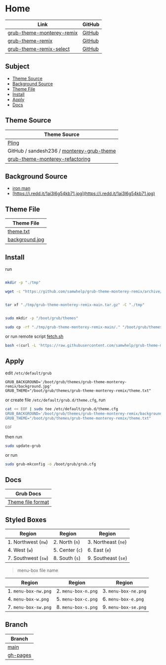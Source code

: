 

# Home

| Link | GitHub |
| ---- | ------ |
| [grub-theme-monterey-remix](https://samwhelp.github.io/grub-theme-monterey-remix/) | [GitHub](https://github.com/samwhelp/grub-theme-monterey-remix) |
| [grub-theme-remix](https://samwhelp.github.io/grub-theme-remix) | [GitHub](https://github.com/samwhelp/grub-theme-remix) |
| [grub-theme-remix-select](https://samwhelp.github.io/grub-theme-remix-select/) | [GitHub](https://github.com/samwhelp/grub-theme-remix-select) |




## Subject

* [Theme Source](#theme-source)
* [Background Source](#background-source)
* [Theme File](#theme-file)
* [Install](#install)
* [Apply](#apply)
* [Docs](#docs)




## Theme Source

| Theme Source |
| ------ |
| [Pling](https://www.pling.com/p/1577873/) |
| GitHub / sandesh236 / [monterey-grub-theme](https://github.com/sandesh236/monterey-grub-theme) |
| [grub-theme-monterey-refactoring](https://github.com/samwhelp/grub-theme-monterey-refactoring) |




## Background Source

* [iron man](https://www.reddit.com/r/wallpaper/comments/olengo/3840x2160_iron_man/)
* [https://i.redd.it/1ai3l6g54kb71.jpg](https://i.redd.it/1ai3l6g54kb71.jpg)




## Theme File

| Theme File                       |
| -------------------------------- |
| [theme.txt](https://github.com/samwhelp/grub-theme-monterey-remix/blob/main/theme.txt)           |
| [background.jpg](https://github.com/samwhelp/grub-theme-monterey-remix/blob/main/background.jpg) |




## Install

run

``` sh

mkdir -p "./tmp"

wget -c "https://github.com/samwhelp/grub-theme-monterey-remix/archive/refs/heads/main.tar.gz" -O "./tmp/grub-theme-monterey-remix-main.tar.gz"


tar xf "./tmp/grub-theme-monterey-remix-main.tar.gz" -C "./tmp"


sudo mkdir -p "/boot/grub/themes"

sudo cp -rf "./tmp/grub-theme-monterey-remix-main/." "/boot/grub/themes/grub-theme-monterey-remix"

```

or run remote script [fetch.sh](https://github.com/samwhelp/grub-theme-monterey-remix/blob/main/helper/theme-installer/fetch.sh)

``` sh
bash <(curl -L 'https://raw.githubusercontent.com/samwhelp/grub-theme-monterey-remix/main/helper/theme-installer/fetch.sh')
```




## Apply

edit `/etc/default/grub`

```
GRUB_BACKGROUND='/boot/grub/themes/grub-theme-monterey-remix/background.jpg'
GRUB_THEME="/boot/grub/themes/grub-theme-monterey-remix/theme.txt"
```

or create file `/etc/default/grub.d/theme.cfg`, run

``` sh
cat << EOF | sudo tee /etc/default/grub.d/theme.cfg
GRUB_BACKGROUND='/boot/grub/themes/grub-theme-monterey-remix/background.jpg'
GRUB_THEME="/boot/grub/themes/grub-theme-monterey-remix/theme.txt"

EOF
```


then run

``` sh
sudo update-grub
```

or run

``` sh
sudo grub-mkconfig -o /boot/grub/grub.cfg
```




## Docs

| Grub Docs |
| ---- |
| [Theme file format](https://www.gnu.org/software/grub/manual/grub/html_node/Theme-file-format.html) |




## Styled Boxes

| Region              | Region          | Region              |
| ------------------- | --------------- | ------------------- |
| 1. Northwest (`nw`) | 2. North (`n`)  | 3. Northeast (`ne`) |
| 4. West (`w`)       | 5. Center (`c`) | 6. East (`e`)       |
| 7. Southwest (`sw`) | 8. South (`s`)  | 9. Southeast (`se`) |

> menu-box file name

| Region               | Region              | Region               |
| -------------------- | ------------------- | -------------------- |
| 1. `menu-box-nw.png` | 2. `menu-box-n.png` | 3. `menu-box-ne.png` |
| 4. `menu-box-w.png`  | 5. `menu-box-c.png` | 6. `menu-box-e.png`  |
| 7. `menu-box-sw.png` | 8. `menu-box-s.png` | 9. `menu-box-se.png` |




## Branch

| Branch |
| --- |
| [main](https://github.com/samwhelp/grub-theme-monterey-remix/tree/main) |
| [gh-pages](https://github.com/samwhelp/grub-theme-monterey-remix/tree/gh-pages) |
